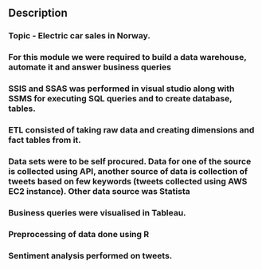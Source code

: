 ## Description

### Topic - Electric car sales in Norway.

### For this module we were required to build a data warehouse, automate it and answer business queries

### SSIS and SSAS was performed in visual studio along with SSMS for executing SQL queries and to create database, tables.

### ETL consisted of taking raw data and creating dimensions and fact tables from it.

### Data sets were to be self procured. Data for one of the source is collected using API, another source of data is collection of tweets based on few keywords (tweets collected using AWS EC2 instance). Other data source was Statista

### Business queries were visualised in Tableau.

### Preprocessing of data done using R

### Sentiment analysis performed on tweets.

